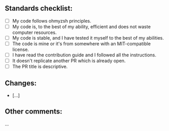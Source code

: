 ## Standards checklist:

- [ ] My code follows ohmyzsh principles.
- [ ] My code is, to the best of my ability, efficient and does not waste computer resources.
- [ ] My code is stable, and I have tested it myself to the best of my abilities.
- [ ] The code is mine or it's from somewhere with an MIT-compatible license.
- [ ] I have read the contribution guide and I followed all the instructions.
- [ ] It doesn't replicate another PR which is already open.
- [ ] The PR title is descriptive.

## Changes:

- [...]

## Other comments:

...

